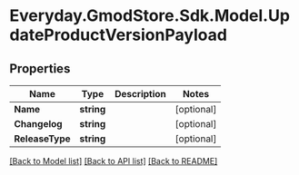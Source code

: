 # Everyday.GmodStore.Sdk.Model.UpdateProductVersionPayload

## Properties

Name | Type | Description | Notes
------------ | ------------- | ------------- | -------------
**Name** | **string** |  | [optional] 
**Changelog** | **string** |  | [optional] 
**ReleaseType** | **string** |  | [optional] 

[[Back to Model list]](../README.md#documentation-for-models) [[Back to API list]](../README.md#documentation-for-api-endpoints) [[Back to README]](../README.md)

